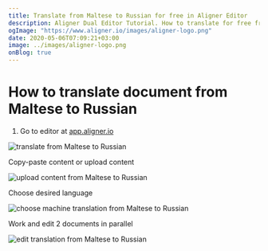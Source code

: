 ```yaml
---
title: Translate from Maltese to Russian for free in Aligner Editor
description: Aligner Dual Editor Tutorial. How to translate for free from Maltese to Russian. Aligner is multilingual document management platform. 
ogImage: "https://www.aligner.io/images/aligner-logo.png"
date: 2020-05-06T07:09:21+03:00
image: ../images/aligner-logo.png
onBlog: true
---
```


# How to translate document from Maltese to Russian

1. Go to editor at [app.aligner.io](https://app.aligner.io "Aligner App web page")

![translate from Maltese to Russian](../aligner-blank-editor.png "translate from Maltese to Russian")

Copy-paste content or upload content

![upload content from Maltese to Russian](../aligner-uploaded-document.png "upload content from Maltese to Russian")

Choose desired language

![choose machine translation from Maltese to Russian](../aligner-language-dropdown.png "choose machine translation from Maltese to Russian")

Work and edit 2 documents in parallel

![edit translation from Maltese to Russian](../aligner-double-sitded-editor.png "edit translation from Maltese to Russian")

